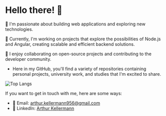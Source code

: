 # Hello there! 👋

🌱 I'm passionate about building web applications and exploring new technologies.

💼 Currently, I'm working on projects that explore the possibilities of Node.js and Angular, creating scalable and efficient backend solutions.

🚀 I enjoy collaborating on open-source projects and contributing to the developer community.

- Here in my GitHub, you'll find a variety of repositories containing personal projects, university work, and studies that I'm excited to share.


![Top Langs](https://github-readme-stats.vercel.app/api/top-langs/?username=ArthurKellermann&layout=compact&langs_count=4&theme=dark)


If you want to get in touch with me, here are some ways:

- 📧 Email: [arthur.kellermann956@gmail.com](mailto:arthur.kellermann956@gmail.com)
- 🔗 LinkedIn: [Arthur Kellermann](https://www.linkedin.com/in/arthur-kellermann)
